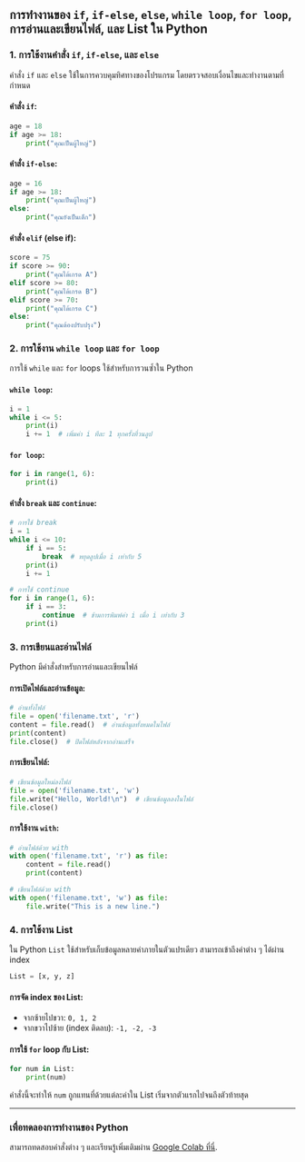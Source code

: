 ## การทำงานของ `if`, `if-else`, `else`, `while loop`, `for loop`, การอ่านและเขียนไฟล์, และ List ใน Python

### 1. การใช้งานคำสั่ง `if`, `if-else`, และ `else`
คำสั่ง `if` และ `else` ใช้ในการควบคุมทิศทางของโปรแกรม โดยตรวจสอบเงื่อนไขและทำงานตามที่กำหนด

#### คำสั่ง `if`:
```python
age = 18
if age >= 18:
    print("คุณเป็นผู้ใหญ่")
```

#### คำสั่ง `if-else`:
```python
age = 16
if age >= 18:
    print("คุณเป็นผู้ใหญ่")
else:
    print("คุณยังเป็นเด็ก")
```

#### คำสั่ง `elif` (else if):
```python
score = 75
if score >= 90:
    print("คุณได้เกรด A")
elif score >= 80:
    print("คุณได้เกรด B")
elif score >= 70:
    print("คุณได้เกรด C")
else:
    print("คุณต้องปรับปรุง")
```

### 2. การใช้งาน `while loop` และ `for loop`
การใช้ `while` และ `for` loops ใช้สำหรับการวนซ้ำใน Python

#### `while loop`:
```python
i = 1
while i <= 5:
    print(i)
    i += 1  # เพิ่มค่า i ทีละ 1 ทุกครั้งที่วนลูป
```

#### `for loop`:
```python
for i in range(1, 6):
    print(i)
```

#### คำสั่ง `break` และ `continue`:
```python
# การใช้ break
i = 1
while i <= 10:
    if i == 5:
        break  # หยุดลูปเมื่อ i เท่ากับ 5
    print(i)
    i += 1

# การใช้ continue
for i in range(1, 6):
    if i == 3:
        continue  # ข้ามการพิมพ์ค่า i เมื่อ i เท่ากับ 3
    print(i)
```

### 3. การเขียนและอ่านไฟล์
Python มีคำสั่งสำหรับการอ่านและเขียนไฟล์

#### การเปิดไฟล์และอ่านข้อมูล:
```python
# อ่านทั้งไฟล์
file = open('filename.txt', 'r')
content = file.read()  # อ่านข้อมูลทั้งหมดในไฟล์
print(content)
file.close()  # ปิดไฟล์หลังจากอ่านเสร็จ
```

#### การเขียนไฟล์:
```python
# เขียนข้อมูลใหม่ลงไฟล์
file = open('filename.txt', 'w')
file.write("Hello, World!\n")  # เขียนข้อมูลลงในไฟล์
file.close()
```

#### การใช้งาน `with`:
```python
# อ่านไฟล์ด้วย with
with open('filename.txt', 'r') as file:
    content = file.read()
    print(content)

# เขียนไฟล์ด้วย with
with open('filename.txt', 'w') as file:
    file.write("This is a new line.")
```

### 4. การใช้งาน List
ใน Python `List` ใช้สำหรับเก็บข้อมูลหลายค่าภายในตัวแปรเดียว สามารถเข้าถึงค่าต่าง ๆ ได้ผ่าน index

```python
List = [x, y, z]
```

#### การจัด index ของ List:
- จากซ้ายไปขวา: `0, 1, 2`
- จากขวาไปซ้าย (index ติดลบ): `-1, -2, -3`

#### การใช้ `for` loop กับ List:
```python
for num in List:
    print(num)
```

คำสั่งนี้จะทำให้ `num` ถูกแทนที่ด้วยแต่ละค่าใน List เริ่มจากตัวแรกไปจนถึงตัวท้ายสุด

---

### เพื่อทดลองการทำงานของ Python

สามารถทดสอบคำสั่งต่าง ๆ และเรียนรู้เพิ่มเติมผ่าน [Google Colab ที่นี่](https://colab.research.google.com/drive/1JI7sZ5Ed4nyACaCvFtIpCR3bWvpXLV9d?usp=sharing). 
